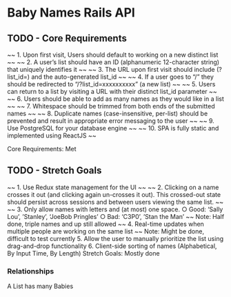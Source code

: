 # Baby Names Rails API

## TODO - Core Requirements

~~ 1. Upon first visit, Users should default to working on a new distinct list ~~
~~ 2. A user’s list should have an ID (alphanumeric 12-character string) that uniquely identifies it ~~
~~ 3. The URL upon first visit should include (?list_id=) and the auto-generated list_id ~~
~~ 4. If a user goes to “/” they should be redirected to “/?list_id=xxxxxxxxxx” (a new list) ~~ 
~~ 5. Users can return to a list by visiting a URL with their distinct list_id parameter ~~ 
~~ 6. Users should be able to add as many names as they would like in a list ~~ 
~~ 7. Whitespace should be trimmed from both ends of the submitted names ~~ 
~~ 8. Duplicate names (case-insensitive, per-list) should be prevented and result in appropriate error messaging to the user ~~ 
~~ 9. Use PostgreSQL for your database engine ~~ 
~~ 10. SPA is fully static and implemented using ReactJS ~~

Core Requirements: Met

## TODO - Stretch Goals

~~ 1. Use Redux state management for the UI ~~ 
~~ 2. Clicking on a name crosses it out (and clicking again un-crosses it out). This crossed-out state should persist across sessions and between users viewing the same list. ~~
~~ 3. Only allow names with letters and (at most) one space. ○ Good:  ‘Sally Lou’, ’Stanley’, ‘JoeBob Pringles’ ○ Bad: ‘C3P0’, ’Stan the Man’ ~~ Note: Half done, triple names and up still allowed
~~ 4. Real-time updates when multiple people are working on the same list  ~~ Note: Might be done, difficult to test currently
5. Allow the user to manually prioritize the list using drag-and-drop functionality 
6. Client-side sorting of names (Alphabetical, By Input Time, By Length)
Stretch Goals: Mostly done

### Relationships
A List has many Babies